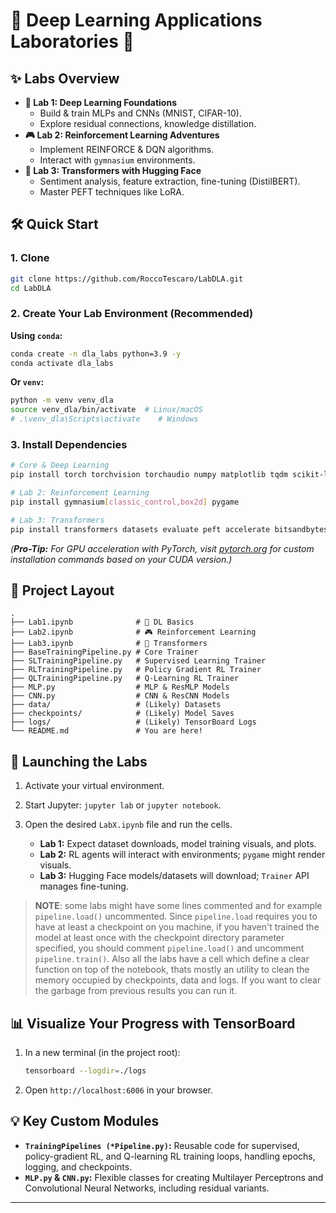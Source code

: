 # 🚀 Deep Learning Applications Laboratories 🔬

## ✨ Labs Overview

*   **🧪 Lab 1: Deep Learning Foundations**
    *   Build & train MLPs and CNNs (MNIST, CIFAR-10).
    *   Explore residual connections, knowledge distillation.
*   **🎮 Lab 2: Reinforcement Learning Adventures**
    *   Implement REINFORCE & DQN algorithms.
    *   Interact with `gymnasium` environments.
*   **🤖 Lab 3: Transformers with Hugging Face**
    *   Sentiment analysis, feature extraction, fine-tuning (DistilBERT).
    *   Master PEFT techniques like LoRA.

## 🛠️ Quick Start

### 1. Clone 

```bash
git clone https://github.com/RoccoTescaro/LabDLA.git
cd LabDLA
```

### 2. Create Your Lab Environment (Recommended)

**Using `conda`:**

```bash
conda create -n dla_labs python=3.9 -y
conda activate dla_labs
```

**Or `venv`:**

```bash
python -m venv venv_dla
source venv_dla/bin/activate  # Linux/macOS
# .\venv_dla\Scripts\activate    # Windows
```

### 3. Install Dependencies

```bash
# Core & Deep Learning
pip install torch torchvision torchaudio numpy matplotlib tqdm scikit-learn jupyterlab tensorboard

# Lab 2: Reinforcement Learning
pip install gymnasium[classic_control,box2d] pygame

# Lab 3: Transformers
pip install transformers datasets evaluate peft accelerate bitsandbytes
```
*(**Pro-Tip:** For GPU acceleration with PyTorch, visit [pytorch.org](https://pytorch.org) for custom installation commands based on your CUDA version.)*

## 📂 Project Layout

```
.
├── Lab1.ipynb              # 🧪 DL Basics
├── Lab2.ipynb              # 🎮 Reinforcement Learning
├── Lab3.ipynb              # 🤖 Transformers
├── BaseTrainingPipeline.py # Core Trainer
├── SLTrainingPipeline.py   # Supervised Learning Trainer
├── RLTrainingPipeline.py   # Policy Gradient RL Trainer
├── QLTrainingPipeline.py   # Q-Learning RL Trainer
├── MLP.py                  # MLP & ResMLP Models
├── CNN.py                  # CNN & ResCNN Models
├── data/                   # (Likely) Datasets
├── checkpoints/            # (Likely) Model Saves
├── logs/                   # (Likely) TensorBoard Logs
└── README.md               # You are here!
```

## 🚀 Launching the Labs

1.  Activate your virtual environment.
2.  Start Jupyter: `jupyter lab` or `jupyter notebook`.
3.  Open the desired `LabX.ipynb` file and run the cells.

    *   **Lab 1:** Expect dataset downloads, model training visuals, and plots.
    *   **Lab 2:** RL agents will interact with environments; `pygame` might render visuals.
    *   **Lab 3:** Hugging Face models/datasets will download; `Trainer` API manages fine-tuning.

> **NOTE**: some labs might have some lines commented and for example `pipeline.load()` uncommented. Since `pipeline.load` requires you to have at least a checkpoint on you machine, if you haven't trained the model at least once with the checkpoint directory parameter specified, you should comment `pipeline.load()` and uncomment `pipeline.train()`. Also all the labs have a cell which define a clear function on top of the notebook, thats mostly an utility to clean the memory occupied by checkpoints, data and logs. If you want to clear the garbage from previous results you can run it.

## 📊 Visualize Your Progress with TensorBoard

1.  In a new terminal (in the project root):
    ```bash
    tensorboard --logdir=./logs
    ```
2.  Open `http://localhost:6006` in your browser.

## 💡 Key Custom Modules

*   **`TrainingPipelines (*Pipeline.py)`:** Reusable code for supervised, policy-gradient RL, and Q-learning RL training loops, handling epochs, logging, and checkpoints.
*   **`MLP.py` & `CNN.py`:** Flexible classes for creating Multilayer Perceptrons and Convolutional Neural Networks, including residual variants.

---

